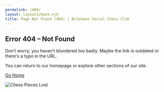 ```yaml
---
permalink: /404/
layout: layouts/base.njk
title: Page Not Found (404) | Brisbane Social Chess Club
---
```


<section class="px-4 max-w-3xl mx-auto flex flex-col items-center gap-6">
  <!-- Heading -->
  <h2 class="text-center text-2xl md:text-3xl font-bold text-[#b7b4ed] uppercase mb-2">
    Error 404 – Not Found
  </h2>

<!-- Description -->
<p class="text-center text-white text-base md:text-lg opacity-90">
    Don’t worry, you haven’t blundered too badly. Maybe the link is outdated or there's a typo in the URL.
  </p>
  <p class="text-center text-white text-base md:text-lg opacity-90">
    You can return to our homepage or explore other sections of our site.
  </p>

<!-- Button -->
<div class="flex flex-col gap-3 mt-4 w-full max-w-xs">
    <a href="{{ '/' | url }}"
       class="w-full text-center py-3 px-6 bg-indigo-900 hover:bg-indigo-400 text-black font-bold rounded-full shadow-md hover:shadow-lg hover:-translate-y-1 transition transform">
      Go Home
    </a>
  </div>

<!-- Image -->

<img src="{{ '/assets/locations.jpg' | url }}" alt="Chess Pieces Lost"
       class="mt-6 rounded-lg w-full max-w-md object-cover" />

</section>
